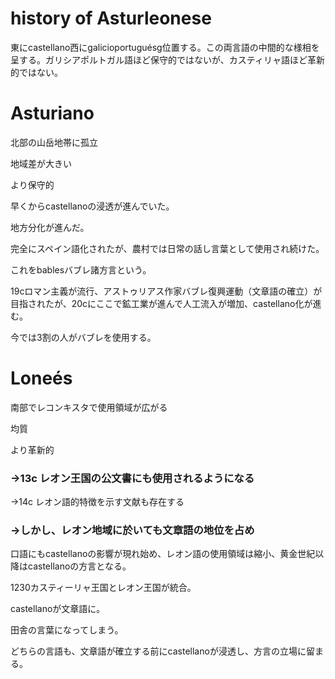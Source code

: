# history of Asturleonese

東にcastellano西にgalicioportuguésg位置する。この両言語の中間的な様相を呈する。ガリシアポルトガル語ほど保守的ではないが、カスティリャ語ほど革新的ではない。

# Asturiano

北部の山岳地帯に孤立

地域差が大きい

より保守的

早くからcastellanoの浸透が進んでいた。

地方分化が進んだ。

完全にスペイン語化されたが、農村では日常の話し言葉として使用され続けた。

これをbablesバブレ諸方言という。

19cロマン主義が流行、アストゥリアス作家バブレ復興運動（文章語の確立）が目指されたが、20cにここで鉱工業が進んで人工流入が増加、castellano化が進む。

今では3割の人がバブレを使用する。

# Loneés

南部でレコンキスタで使用領域が広がる

均質

より革新的

### →13c レオン王国の公文書にも使用されるようになる
→14c レオン語的特徴を示す文献も存在する

### →しかし、レオン地域に於いても文章語の地位を占め

口語にもcastellanoの影響が現れ始め、レオン語の使用領域は縮小、黄金世紀以降はcastellanoの方言となる。

1230カスティーリャ王国とレオン王国が統合。

castellanoが文章語に。

田舎の言葉になってしまう。

どちらの言語も、文章語が確立する前にcastellanoが浸透し、方言の立場に留まる。